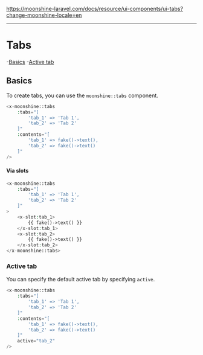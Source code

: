 https://moonshine-laravel.com/docs/resource/ui-components/ui-tabs?change-moonshine-locale=en

------
# Tabs

-[Basics](#basics)
-[Active tab](#active)

<a name="basics"></a>
## Basics 

To create tabs, you can use the `moonshine::tabs` component.

```php
<x-moonshine::tabs
    :tabs="[
        'tab_1' => 'Tab 1',
        'tab_2' => 'Tab 2'
    ]"
    :contents="[
        'tab_1' => fake()->text(),
        'tab_2' => fake()->text()
    ]"
/>
```

#### Via slots

```php
<x-moonshine::tabs
    :tabs="[
        'tab_1' => 'Tab 1',
        'tab_2' => 'Tab 2'
    ]"
>
    <x-slot:tab_1>
        {{ fake()->text() }}
    </x-slot:tab_1>
    <x-slot:tab_2>
        {{ fake()->text() }}
    </x-slot:tab_2>
</x-moonshine::tabs>
```

<a name="active"></a>
### Active tab

You can specify the default active tab by specifying `active`.

```php
<x-moonshine::tabs
    :tabs="[
        'tab_1' => 'Tab 1',
        'tab_2' => 'Tab 2'
    ]"
    :contents="[
        'tab_1' => fake()->text(),
        'tab_2' => fake()->text()
    ]"
    active="tab_2"
/>
```
